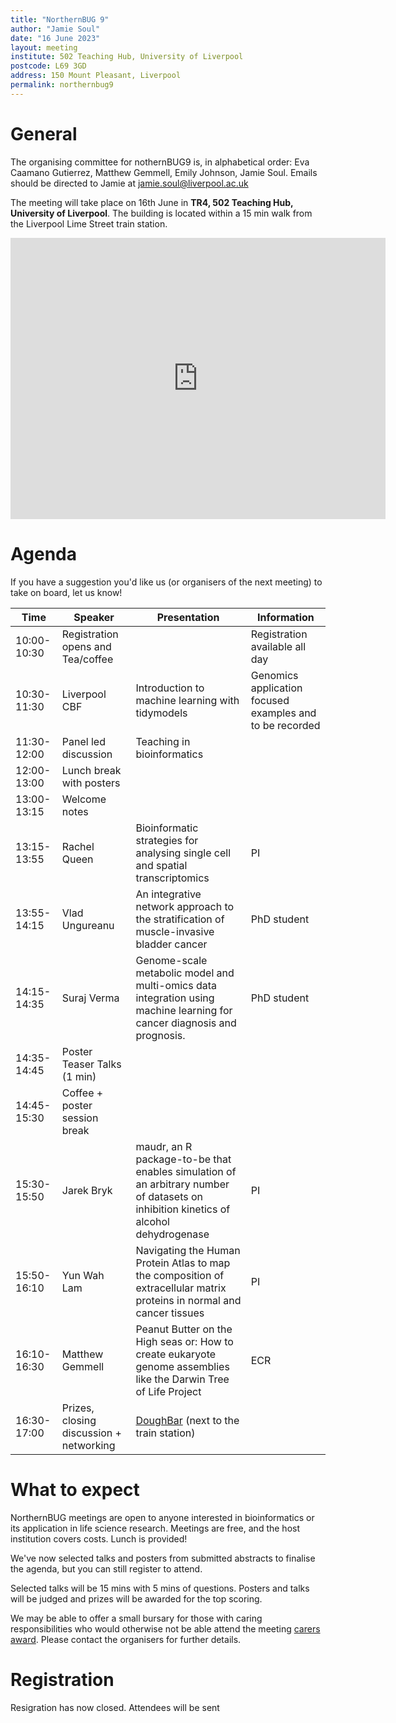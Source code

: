 ```yaml
---
title: "NorthernBUG 9"
author: "Jamie Soul"
date: "16 June 2023"
layout: meeting
institute: 502 Teaching Hub, University of Liverpool
postcode: L69 3GD
address: 150 Mount Pleasant, Liverpool
permalink: northernbug9
---
```


# General

The organising committee for nothernBUG9 is, in alphabetical order: Eva Caamano Gutierrez, Matthew Gemmell, Emily Johnson, Jamie Soul. Emails should be directed to Jamie at jamie.soul@liverpool.ac.uk

The meeting will take place on 16th June in <b>TR4, 502 Teaching Hub, University of Liverpool</b>. The building is located within a 15 min walk from the Liverpool Lime Street train station.

<iframe src="https://www.google.com/maps/embed?pb=!1m14!1m8!1m3!1d9514.268771277764!2d-2.9658556!3d53.4046817!3m2!1i1024!2i768!4f13.1!3m3!1m2!1s0x487b210bb7c84b1f%3A0xbfae5600dda95d0d!2s502%20TEACHING%20HUB!5e0!3m2!1sen!2suk!4v1683905094617!5m2!1sen!2suk" width="600" height="450" style="border:0;" allowfullscreen="" loading="lazy" referrerpolicy="no-referrer-when-downgrade"></iframe>


# Agenda

If you have a suggestion you'd like us (or organisers of the next meeting) to take on board, let us know!


| Time          | Speaker | Presentation | Information |
|---------------|---------|--------------|-------------|
| 10:00-10:30 | Registration opens and Tea/coffee |  | Registration available all day|
| 10:30-11:30 | Liverpool CBF| Introduction to machine learning with tidymodels| Genomics application focused examples and to be recorded |
| 11:30-12:00 | Panel led discussion | Teaching in bioinformatics |  |
| 12:00-13:00 | Lunch break with posters |  |  |
| 13:00-13:15 | Welcome notes |  |  |
| 13:15-13:55 | Rachel Queen | Bioinformatic strategies for analysing single cell and spatial transcriptomics | PI |
| 13:55-14:15 | Vlad Ungureanu | An integrative network approach to the stratification of muscle-invasive bladder cancer | PhD student |
| 14:15-14:35 | Suraj Verma |Genome-scale metabolic model and multi-omics data integration using machine learning for cancer diagnosis and prognosis.| PhD student |
| 14:35-14:45 | Poster Teaser Talks (1 min) ||  |
| 14:45-15:30 | Coffee + poster session break |  |  |
| 15:30-15:50 | Jarek Bryk  | maudr, an R package-to-be that enables simulation of an arbitrary number of datasets on inhibition kinetics of alcohol dehydrogenase| PI|
| 15:50-16:10 | Yun Wah Lam |Navigating the Human Protein Atlas to map the composition of extracellular matrix proteins in normal and cancer tissues | PI |
| 16:10-16:30 | Matthew Gemmell |Peanut Butter on the High seas or: How to create eukaryote genome assemblies like the Darwin Tree of Life Project | ECR |
| 16:30-17:00 | Prizes, closing discussion + networking | [DoughBar](https://goo.gl/maps/vPAXFzhtFZ5gV6Sn8) (next to the train station) |  |

# What to expect

NorthernBUG meetings are open to anyone interested in bioinformatics or its application in life science research. Meetings are free, and the host institution covers costs. Lunch is provided!

We've now selected talks and posters from submitted abstracts to finalise the agenda, but you can still register to attend.

Selected talks will be 15 mins with 5 mins of questions. Posters and talks will be judged and prizes will be awarded for the top scoring.

We may be able to offer a small bursary for those with caring responsibilities who would otherwise not be able attend the meeting [carers award](https://genetics.org.uk/grants/carers-award/). Please contact the organisers for further details.

# Registration

Resigration has now closed. Attendees will be sent 
